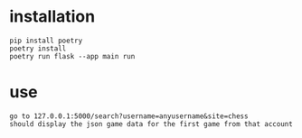 # installation
```
pip install poetry
poetry install 
poetry run flask --app main run
```

# use
```
go to 127.0.0.1:5000/search?username=anyusername&site=chess
should display the json game data for the first game from that account
```
